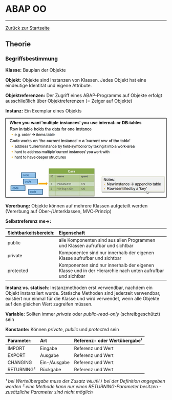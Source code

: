# ABAP OO
---

[Zurück zur Startseite](https://wolfgangzeller.github.io/ABAP-for-SAP-BW/)

## Theorie

### Begriffsbestimmung
**Klasse:** Bauplan der Objekte

**Objekt:** Objekte sind Instanzen von Klassen. Jedes Objekt hat eine eindeutige Identität und eigene Attribute.

**Objektreferenzen:** Der Zugriff eines ABAP-Programms auf Objekte erfolgt ausschließlich über Objektreferenzen (= Zeiger auf Objekte)

**Instanz:** Ein Exemplar eines Objekts

![Instances](img/Instances.png)

**Vererbung:** Objekte können auf mehrere Klassen aufgeteilt werden (Vererbung auf Ober-/Unterklassen, MVC-Prinzip)

**Selbstreferenz me->:**

| **Sichtbarkeitsbereich:** | Eigenschaft |
| :--- | :--- |
| public | alle Komponenten sind aus allen Programmen und Klassen aufrufbar und sichtbar |
| private | Komponenten sind nur innerhalb der eigenen Klasse aufrufbar und sichtbar |
| protected | Komponenten sind nur innerhalb der eigenen Klasse und in der Hierarchie nach unten aufrufbar und sichtbar |

**Instanz vs. statisch**: Instanzmethoden erst verwendbar, nachdem ein Objekt instanziiert wurde. Statische Methoden sind jederzeit verwendbar, existiert nur einmal für die Klasse und wird verwendet, wenn alle Objekte auf den gleichen Wert zugreifen müssen.

**Variable:** Sollten immer *private* oder *public-read-only* (schreibgeschützt) sein

**Konstante:** Können *private*, *public* und *protected* sein

| **Parameter:** | Art | Referenz- oder Wertübergabe¹ |
| :--- | :--- | :--- |
| IMPORT | Eingabe | Referenz und Wert |
| EXPORT | Ausgabe | Referenz und Wert|
| CHANGING | Ein-/Ausgabe | Referenz und Wert |
| RETURNING² | Rückgabe | Referenz und Wert |

*¹ bei Werteübergabe muss der Zusatz `VALUE()` bei der Definition angegeben werden*
*² eine Methode kann nur einen RETURNING-Parameter besitzen - zusätzliche Parameter sind nicht möglich*
